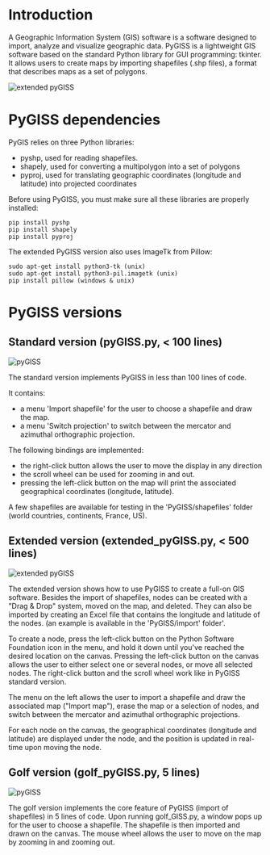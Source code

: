 # Introduction

A Geographic Information System (GIS) software is a software designed to import, analyze and visualize geographic data.
PyGISS is a lightweight GIS software based on the standard Python library for GUI programming: tkinter.
It allows users to create maps by importing shapefiles (.shp files), a format that describes maps as a set of polygons.

![extended pyGISS](https://github.com/afourmy/PyGISS/blob/master/images/extended_pyGISS.PNG)

# PyGISS dependencies

PyGIS relies on three Python libraries:

* pyshp, used for reading shapefiles.
* shapely, used for converting a multipolygon into a set of polygons
* pyproj, used for translating geographic coordinates (longitude and latitude) into projected coordinates

Before using PyGISS, you must make sure all these libraries are properly installed:

```
pip install pyshp
pip install shapely
pip install pyproj
```

The extended PyGISS version also uses ImageTk from Pillow:

```
sudo apt-get install python3-tk (unix)
sudo apt-get install python3-pil.imagetk (unix)
pip install pillow (windows & unix)
```

# PyGISS versions

## Standard version (pyGISS.py, < 100 lines)

![pyGISS](https://github.com/afourmy/PyGISS/blob/master/images/pyGISS.PNG)

The standard version implements PyGISS in less than 100 lines of code.

It contains:
* a menu 'Import shapefile' for the user to choose a shapefile and draw the map.
* a menu 'Switch projection' to switch between the mercator and azimuthal orthographic projection.

The following bindings are implemented:
* the right-click button allows the user to move the display in any direction
* the scroll wheel can be used for zooming in and out.
* pressing the left-click button on the map will print the associated geographical coordinates (longitude, latitude).

A few shapefiles are available for testing in the 'PyGISS/shapefiles' folder (world countries, continents, France, US).

## Extended version (extended_pyGISS.py, < 500 lines)

![extended pyGISS](https://github.com/afourmy/PyGISS/blob/master/images/extended_pyGISS.PNG)

The extended version shows how to use PyGISS to create a full-on GIS software.
Besides the import of shapefiles, nodes can be created with a "Drag & Drop" system, moved on the map, and deleted.
They can also be imported by creating an Excel file that contains the longitude and latitude of the nodes. (an example is available in the 'PyGISS/import' folder'.

To create a node, press the left-click button on the Python Software Foundation icon in the menu, and hold it down until you've reached the desired location on the canvas.
Pressing the left-click button on the canvas allows the user to either select one or several nodes, or move all selected nodes.
The right-click button and the scroll wheel work like in PyGISS standard version.

The menu on the left allows the user to import a shapefile and draw the associated map ("Import map"), erase the map or a selection of nodes, and switch between the mercator and azimuthal orthographic projections. 

For each node on the canvas, the geographical coordinates (longitude and latitude) are displayed under the node, and the position is updated in real-time upon moving the node.

## Golf version (golf_pyGISS.py, 5 lines)

![pyGISS](https://github.com/afourmy/PyGISS/blob/master/images/golf_pyGISS.PNG)

The golf version implements the core feature of PyGISS (import of shapefiles) in 5 lines of code. 
Upon running golf_GISS.py, a window pops up for the user to choose a shapefile.
The shapefile is then imported and drawn on the canvas. 
The mouse wheel allows the user to move on the map by zooming in and zooming out.